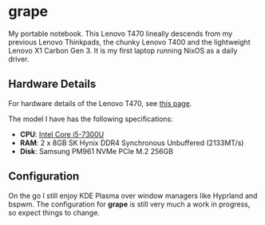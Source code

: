 # grape

My portable notebook. This Lenovo T470 lineally descends from my previous Lenovo Thinkpads, the chunky Lenovo T400 and the lightweight Lenovo X1 Carbon Gen 3. It is my first laptop running NixOS as a daily driver.


## Hardware Details

For hardware details of the Lenovo T470, see [this page](https://www.notebookcheck.net/Lenovo-ThinkPad-T470-Core-i5-Full-HD-Notebook-Review.198130.0.html).

The model I have has the following specifications:

  - **CPU**: [Intel Core i5-7300U](https://ark.intel.com/content/www/us/en/ark/products/97472/intel-core-i57300u-processor-3m-cache-up-to-3-50-ghz.html)
  - **RAM**: 2 x 8GB SK Hynix DDR4 Synchronous Unbuffered (2133MT/s)
  - **Disk**: Samsung PM961 NVMe PCIe M.2 256GB


## Configuration
On the go I still enjoy KDE Plasma over window managers like Hyprland and bspwm. The configuration for **grape** is still very much a work in progress, so expect things to change.

